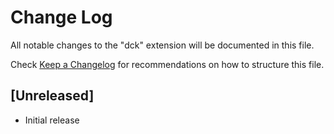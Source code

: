 # Change Log

All notable changes to the "dck" extension will be documented in this file.

Check [Keep a Changelog](http://keepachangelog.com/) for recommendations on how to structure this file.

## [Unreleased]

- Initial release